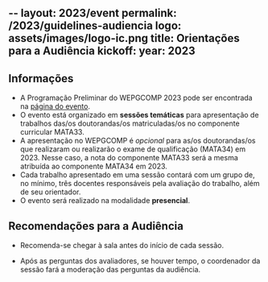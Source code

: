 --
layout: 2023/event
permalink: /2023/guidelines-audiencia
logo: assets/images/logo-ic.png
title: Orientações para a Audiência
kickoff:
    year: 2023
---
 
## Informações 

- A Programação Preliminar do WEPGCOMP 2023 pode ser encontrada na [página do evento](/2023).
- O evento está organizado em **sessões temáticas** para apresentação de trabalhos das/os doutorandas/os matriculadas/os no componente curricular MATA33.
- A apresentação no WEPGCOMP é _opcional_ para as/os doutorandas/os que realizaram ou realizarão o exame de qualificação (MATA34) em 2023. Nesse caso, a nota do componente MATA33 será a mesma atribuída ao componente MATA34 em 2023.
- Cada trabalho apresentado em uma sessão contará com um grupo de, no mínimo, três docentes responsáveis pela avaliação do trabalho, além de seu orientador.
- O evento será realizado na modalidade **presencial**.
<!--
As apresentações serão transmitidas no [Canal do evento no YouTube](https://www.youtube.com/@ComputacaoUFBA) (a confirmar)..
-->

## Recomendações para a Audiência

- Recomenda-se chegar à sala antes do início de cada sessão.

- Após as perguntas dos avaliadores, se houver tempo, o coordenador da sessão fará a moderação das perguntas da audiência.
